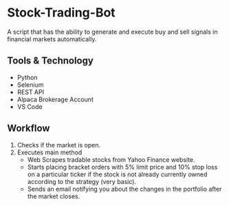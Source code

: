 # Stock-Trading-Bot
   A script that has the ability to generate and execute buy and sell signals in financial markets automatically.
## Tools & Technology
- Python
- Selenium
- REST API
- Alpaca Brokerage Account
- VS Code

## Workflow
1. Checks if the market is open.
2. Executes main method
    - Web Scrapes tradable stocks from Yahoo Finance website.
    - Starts placing bracket orders with 5% limit price and 10% stop loss on a particular ticker if the stock is not already currently owned according to the strategy (very basic).
    - Sends an email notifying you about the changes in the portfolio after the market closes.

